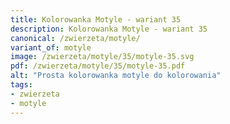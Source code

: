 ```yaml
---
title: Kolorowanka Motyle - wariant 35
description: Kolorowanka Motyle - wariant 35
canonical: /zwierzeta/motyle/
variant_of: motyle
image: /zwierzeta/motyle/35/motyle-35.svg
pdf: /zwierzeta/motyle/35/motyle-35.pdf
alt: "Prosta kolorowanka motyle do kolorowania"
tags:
- zwierzeta
- motyle
---
```

